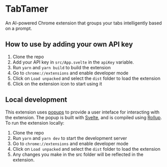 # TabTamer

An AI-powered Chrome extension that groups your tabs intelligently based on a prompt.

## How to use by adding your own API key
1. Clone the repo
2. Add your API key in `src/App.svelte` in the `apiKey` variable.
3. Run `yarn` and `yarn build` to build the extension
4. Go to `chrome://extensions` and enable developer mode
5. Click on `Load unpacked` and select the `dist` folder to load the extension
6. Click on the extension icon to start using it

## Local development
This extension uses [popups](https://developer.chrome.com/docs/extensions/mv3/user_interface/#popup) to provide a user inteface for interacting with the extension. The popup is built with [Svelte](https://svelte.dev/), and is compiled using [Rollup](https://rollupjs.org/guide/en/). To run the extension locally:

1. Clone the repo
2. Run `yarn` and `yarn dev` to start the development server
3. Go to `chrome://extensions` and enable developer mode
4. Click on `Load unpacked` and select the `dist` folder to load the extension
5. Any changes you make in the src folder will be reflected in the extension.


